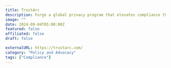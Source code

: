 ```yaml
---
title: TrustArc
description: Forge a global privacy program that elevates compliance through automation and strengthens customer trust.
image: ""
date: 2024-09-04T05:00:00Z
featured: false
affiliated: false
draft: false

externalURL: https://trustarc.com/
category: "Policy and Advocacy"
tags: ["Compliance"]
---
```

